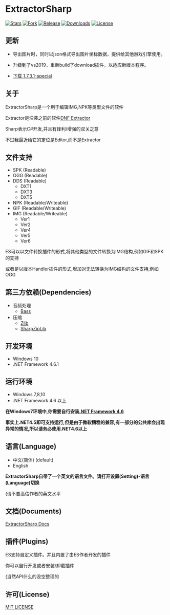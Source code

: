 ExtractorSharp
==
[![Stars](https://img.shields.io/github/stars/Kritsu/ExtractorSharp.svg?style=flat-square)](https://github.com/Kritsu/ExtractorSharp/stargazers)
[![Fork](https://img.shields.io/github/forks/Kritsu/ExtractorSharp.svg?style=flat-square)](https://github.com/Kritsu/ExtractorSharp/network/members)
[![Release](https://img.shields.io/github/release/Kritsu/ExtractorSharp.svg?style=flat-square)](https://github.com/Kritsu/ExtractorSharp/releases/latest)
[![Downloads](https://img.shields.io/github/downloads/Kritsu/ExtractorSharp/total.svg?style=flat-square)](https://github.com/Kritsu/ExtractorSharp/releases/latest)
[![License](https://img.shields.io/github/license/Kritsu/ExtractorSharp.svg?style=flat-square)](https://github.com/Kritsu/ExtractorSharp/blob/master/LICENSE)

更新
---

   + 导出图片时，同时以json格式导出图片坐标数据，提供给其他游戏引擎使用。
   + 升级到了vs2019，重新build了download插件，以适应新版本程序。

   + [下载 1.7.3.1-special ](https://github.com/Sarofc/ExtractorSharp/releases/tag/1.7.3.1-special)

关于
---
   ExtractorSharp是一个用于编辑IMG,NPK等类型文件的软件

   Extractor是沿袭之前的软件[DNF Extractor](http://bbs.exrpg.com/thread-106989-1-1.html)

   Sharp表示C#开发,并且有锋利/增强的双关之意

   不过我最近给它的定位是Editor,而不是Extractor

文件支持
---
   + SPK (Readable)
   + OGG (Readable)
   + DDS (Readable)
        + DXT1
        + DXT3
        + DXT5
   + NPK (Readable/Writeable)
   + GIF (Readable/Writeable)
   + IMG (Readable/Writeable)
        + Ver1
        + Ver2
        + Ver4
        + Ver5
        + Ver6

   ES可以以文件转换插件的形式,将其他类型的文件转换为IMG结构,例如GIF和SPK的支持

   或者是以版本Handler插件的形式,增加对无法转换为IMG结构的文件支持,例如OGG

第三方依赖(Dependencies)
---
   + 音频处理
        + [Bass](https://github.com/Kritsu/ExtractorSharp/blob/master/Licenses/bass-license.txt)
   + 压缩
        + [Zlib](https://github.com/Kritsu/ExtractorSharp/blob/master/Licenses/zlib-license.txt)
        + [SharpZipLib](https://github.com/Kritsu/ExtractorSharp/blob/master/Licenses/SharpZipLib-license.txt)

开发环境
---
   + Windows 10
   + .NET Framework 4.6.1

运行环境
---
   + Windows 7,8,10
   + .NET Framework 4.6 以上

**在Windows7环境中,你需要自行安装[.NET Framework 4.6](https://www.microsoft.com/zh-CN/download/confirmation.aspx?id=48130)**

**事实上.NET4.5即可支持运行,但是由于微软糟糕的兼容,有一部分的公共库会出现异常的情况,所以请务必使用.NET4.6以上**

语言(Language)
---
   + 中文(简体) (default)
   + English

 **ExtractorSharp自带了一个英文的语言文件。请打开设置(Setting)-语言(Language)切换**

 (请不要高估作者的英文水平

文档(Documents)
 ---
   [ExtractorSharp Docs](https://kritsu.github.io/docs/)

插件(Plugins)
---
   ES支持自定义插件。并且内置了由ES作者开发的插件

   你可以自行开发或者安装/卸载插件

   (当然API什么的没空整理的

许可(License)
---
[MIT LICENSE](https://github.com/Kritsu/ExtractorSharp/blob/master/LICENSE)


